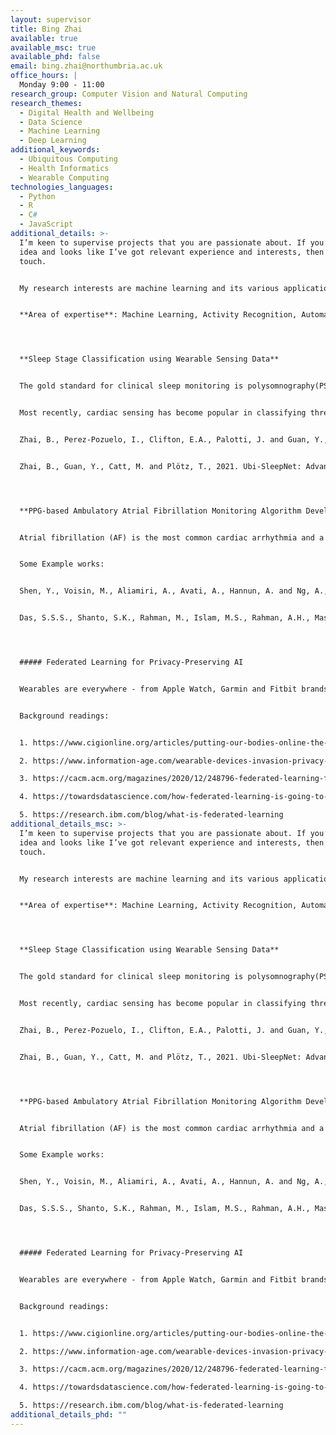 ```yaml
---
layout: supervisor
title: Bing Zhai
available: true
available_msc: true
available_phd: false
email: bing.zhai@northumbria.ac.uk
office_hours: |
  Monday 9:00 - 11:00
research_group: Computer Vision and Natural Computing
research_themes:
  - Digital Health and Wellbeing
  - Data Science
  - Machine Learning
  - Deep Learning
additional_keywords:
  - Ubiquitous Computing
  - Health Informatics
  - Wearable Computing
technologies_languages:
  - Python
  - R
  - C#
  - JavaScript
additional_details: >-
  I’m keen to supervise projects that you are passionate about. If you’ve got an
  idea and looks like I’ve got relevant experience and interests, then get in
  touch.


  My research interests are machine learning and its various applications, such as behaviour analysis, wearable, and ubiquitous computing, etc. I am interested in developing practical artificial intelligence tools to solve the challenges of real-world applications. In essence, it is to model the practical problems using mathematical languages and develop machine learning algorithms for the optimal solution, bridging the gap between signal/data and human-understandable knowledge.


  **Area of expertise**: Machine Learning, Activity Recognition, Automated Health Assessment, Wearable/Ubiquitous Computing.




  **Sleep Stage Classification using Wearable Sensing Data**


  The gold standard for clinical sleep monitoring is polysomnography(PSG), based on which sleep can be categorized into five stages, including wake/rapid eye movement sleep (REM sleep)/Non-REM sleep 1 (N1)/Non-REM sleep 2 (N2)/Non-REM sleep 3 (N3). However, PSG is expensive, burdensome, and not suitable for daily use. For long-term sleep monitoring, ubiquitous sensing may be a solution.


  Most recently, cardiac sensing has become popular in classifying three-stage sleep since this modality can be easily acquired from research-grade or consumer-grade devices (e.g., Apple Watch). In this work, you will investigate the factors that may influence classification performance and use machine learning techniques to boost the performance of classification results.


  Zhai, B., Perez-Pozuelo, I., Clifton, E.A., Palotti, J. and Guan, Y., 2020. Making sense of sleep: Multimodal sleep stage classification in a large, diverse population using movement and cardiac sensing. *Proceedings of the ACM on Interactive, Mobile, Wearable and Ubiquitous Technologies* , *4* (2), pp.1-33.


  Zhai, B., Guan, Y., Catt, M. and Plötz, T., 2021. Ubi-SleepNet: Advanced Multimodal Fusion Techniques for Three-stage Sleep Classification Using Ubiquitous Sensing. *Proceedings of the ACM on Interactive, Mobile, Wearable and Ubiquitous Technologies* , *5* (4), pp.1-33.




  **PPG-based Ambulatory Atrial Fibrillation Monitoring Algorithm Development**


  Atrial fibrillation (AF) is the most common cardiac arrhythmia and a major risk factor for stroke. Diagnosis is usually made by observing an electrocardiogram (ECG), which is usually measured using a cardiac event recorder, such as Holter monitor, or chest patch. Photoplethysmography (PPG) is an emerging technology that enables non-invasive heart rhythm measurement through optical sensing. Continuous and accurate detection of AF from PPG has the potential to transform low-cost consumer wearable devices into clinically useful medical monitoring tools in a mass scale. In this work, you will develop deep learning models to continuously and accurately detect AF episodes in PPG collected in an ambulatory free-living setting. 


  Some Example works:


  Shen, Y., Voisin, M., Aliamiri, A., Avati, A., Hannun, A. and Ng, A., 2019, July. Ambulatory atrial fibrillation monitoring using wearable photoplethysmography with deep learning. In *Proceedings of the 25th ACM SIGKDD International Conference on Knowledge Discovery & Data Mining*  (pp. 1909-1916).


  Das, S.S.S., Shanto, S.K., Rahman, M., Islam, M.S., Rahman, A.H., Masud, M.M. and Ali, M.E., 2022. BayesBeat: Reliable Atrial Fibrillation Detection from Noisy Photoplethysmography Data. *Proceedings of the ACM on Interactive, Mobile, Wearable and Ubiquitous Technologies* , *6* (1), pp.1-21.




  ##### Federated Learning for Privacy-Preserving AI


  Wearables are everywhere - from Apple Watch, Garmin and Fitbit brands to free smartphone apps. These wearable devices can collect real-time data related to user health, such as user behaviour, mood, sleep, etc., which have great commercial and social value. Traditional deep learning models for sleep analysis and human activity recognition are often trained on large datasets hosted on the cloud. This data is usually collected by wearable devices, regardless of time and place, uploading the data to the cloud can easily make the wearable device’s systems vulnerable to attacks and data breaches. In this regard, how to use healthcare wearable devices to collect data while ensuring data security and user privacy is a problem worthy of research. In this project, you will research cutting-edge federated learning techniques for building privacy-preserving Healthcare AI systems.


  Background readings:


  1. https://www.cigionline.org/articles/putting-our-bodies-online-the-privacy-risks-of-tech-wearables/

  2. https://www.information-age.com/wearable-devices-invasion-privacy-health-necessity-123466623/

  3. https://cacm.acm.org/magazines/2020/12/248796-federated-learning-for-privacy-preserving-ai/fulltext

  4. https://towardsdatascience.com/how-federated-learning-is-going-to-revolutionize-ai-6e0ab580420f

  5. https://research.ibm.com/blog/what-is-federated-learning
additional_details_msc: >-
  I’m keen to supervise projects that you are passionate about. If you’ve got an
  idea and looks like I’ve got relevant experience and interests, then get in
  touch.


  My research interests are machine learning and its various applications, such as behaviour analysis, wearable, and ubiquitous computing, etc. I am interested in developing practical artificial intelligence tools to solve the challenges of real-world applications. In essence, it is to model the practical problems using mathematical languages and develop machine learning algorithms for the optimal solution, bridging the gap between signal/data and human-understandable knowledge.


  **Area of expertise**: Machine Learning, Activity Recognition, Automated Health Assessment, Wearable/Ubiquitous Computing.




  **Sleep Stage Classification using Wearable Sensing Data**


  The gold standard for clinical sleep monitoring is polysomnography(PSG), based on which sleep can be categorized into five stages, including wake/rapid eye movement sleep (REM sleep)/Non-REM sleep 1 (N1)/Non-REM sleep 2 (N2)/Non-REM sleep 3 (N3). However, PSG is expensive, burdensome, and not suitable for daily use. For long-term sleep monitoring, ubiquitous sensing may be a solution.


  Most recently, cardiac sensing has become popular in classifying three-stage sleep since this modality can be easily acquired from research-grade or consumer-grade devices (e.g., Apple Watch). In this work, you will investigate the factors that may influence classification performance and use machine learning techniques to boost the performance of classification results.


  Zhai, B., Perez-Pozuelo, I., Clifton, E.A., Palotti, J. and Guan, Y., 2020. Making sense of sleep: Multimodal sleep stage classification in a large, diverse population using movement and cardiac sensing. *Proceedings of the ACM on Interactive, Mobile, Wearable and Ubiquitous Technologies* , *4* (2), pp.1-33.


  Zhai, B., Guan, Y., Catt, M. and Plötz, T., 2021. Ubi-SleepNet: Advanced Multimodal Fusion Techniques for Three-stage Sleep Classification Using Ubiquitous Sensing. *Proceedings of the ACM on Interactive, Mobile, Wearable and Ubiquitous Technologies* , *5* (4), pp.1-33.




  **PPG-based Ambulatory Atrial Fibrillation Monitoring Algorithm Development**


  Atrial fibrillation (AF) is the most common cardiac arrhythmia and a major risk factor for stroke. Diagnosis is usually made by observing an electrocardiogram (ECG), which is usually measured using a cardiac event recorder, such as Holter monitor, or chest patch. Photoplethysmography (PPG) is an emerging technology that enables non-invasive heart rhythm measurement through optical sensing. Continuous and accurate detection of AF from PPG has the potential to transform low-cost consumer wearable devices into clinically useful medical monitoring tools in a mass scale. In this work, you will develop deep learning models to continuously and accurately detect AF episodes in PPG collected in an ambulatory free-living setting. 


  Some Example works:


  Shen, Y., Voisin, M., Aliamiri, A., Avati, A., Hannun, A. and Ng, A., 2019, July. Ambulatory atrial fibrillation monitoring using wearable photoplethysmography with deep learning. In *Proceedings of the 25th ACM SIGKDD International Conference on Knowledge Discovery & Data Mining*  (pp. 1909-1916).


  Das, S.S.S., Shanto, S.K., Rahman, M., Islam, M.S., Rahman, A.H., Masud, M.M. and Ali, M.E., 2022. BayesBeat: Reliable Atrial Fibrillation Detection from Noisy Photoplethysmography Data. *Proceedings of the ACM on Interactive, Mobile, Wearable and Ubiquitous Technologies* , *6* (1), pp.1-21.




  ##### Federated Learning for Privacy-Preserving AI


  Wearables are everywhere - from Apple Watch, Garmin and Fitbit brands to free smartphone apps. These wearable devices can collect real-time data related to user health, such as user behaviour, mood, sleep, etc., which have great commercial and social value. Traditional deep learning models for sleep analysis and human activity recognition are often trained on large datasets hosted on the cloud. This data is usually collected by wearable devices, regardless of time and place, uploading the data to the cloud can easily make the wearable device’s systems vulnerable to attacks and data breaches. In this regard, how to use healthcare wearable devices to collect data while ensuring data security and user privacy is a problem worthy of research. In this project, you will research cutting-edge federated learning techniques for building privacy-preserving Healthcare AI systems.


  Background readings:


  1. https://www.cigionline.org/articles/putting-our-bodies-online-the-privacy-risks-of-tech-wearables/

  2. https://www.information-age.com/wearable-devices-invasion-privacy-health-necessity-123466623/

  3. https://cacm.acm.org/magazines/2020/12/248796-federated-learning-for-privacy-preserving-ai/fulltext

  4. https://towardsdatascience.com/how-federated-learning-is-going-to-revolutionize-ai-6e0ab580420f

  5. https://research.ibm.com/blog/what-is-federated-learning
additional_details_phd: ""
---
```

